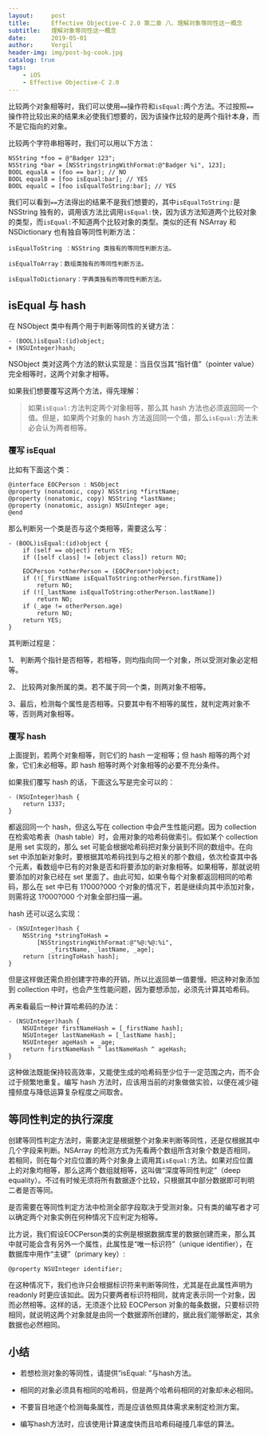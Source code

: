 ```yaml
---
layout:     post
title:      Effective Objective-C 2.0 第二章 八、理解对象等同性这一概念
subtitle:   理解对象等同性这一概念
date:       2019-05-01
author:     Vergil
header-img: img/post-bg-cook.jpg
catalog: true
tags:
    - iOS
    - Effective Objective-C 2.0
---
```


比较两个对象相等时，我们可以使用`==`操作符和`isEqual:`两个方法。不过按照`==`操作符比较出来的结果未必使我们想要的，因为该操作比较的是两个指针本身，而不是它指向的对象。

比较两个字符串相等时，我们可以用以下方法：

```
NSString *foo = @"Badger 123";  
NSString *bar = [NSStringstringWithFormat:@"Badger %i", 123];  
BOOL equalA = (foo == bar); // NO 
BOOL equalB = [foo isEqual:bar]; // YES 
BOOL equalC = [foo isEqualToString:bar]; // YES 
```

我们可以看到`==`方法得出的结果不是我们想要的，其中`isEqualToString:`是 NSString 独有的，调用该方法比调用`isEqual:`快，因为该方法知道两个比较对象的类型，而`isEqual:`不知道两个比较对象的类型。类似的还有 NSArray 和 NSDictionary 也有独自等同性判断方法：

```
isEqualToString ：NSString 类独有的等同性判断方法。

isEqualToArray：数组类独有的等同性判断方法。

isEqualToDictionary：字典类独有的等同性判断方法。
```

## isEqual 与 hash

在 NSObject 类中有两个用于判断等同性的关键方法：

```
- (BOOL)isEqual:(id)object;  
+ (NSUInteger)hash; 
```

NSObject 类对这两个方法的默认实现是：当且仅当其“指针值”（pointer value）完全相等时，这两个对象才相等。

如果我们想要覆写这两个方法，得先理解：

>如果`isEqual:`方法判定两个对象相等，那么其 hash 方法也必须返回同一个值。但是，如果两个对象的 hash 方法返回同一个值，那么`isEqual:`方法未必会认为两者相等。

### 覆写 isEqual

比如有下面这个类：

```
@interface EOCPerson : NSObject  
@property (nonatomic, copy) NSString *firstName;  
@property (nonatomic, copy) NSString *lastName;  
@property (nonatomic, assign) NSUInteger age;  
@end 
```

那么判断另一个类是否与这个类相等，需要这么写：

```
- (BOOL)isEqual:(id)object {  
    if (self == object) return YES;  
    if ([self class] != [object class]) return NO;  
 
    EOCPerson *otherPerson = (EOCPerson*)object;  
    if (![_firstName isEqualToString:otherPerson.firstName])  
        return NO;  
    if (![_lastName isEqualToString:otherPerson.lastName])  
        return NO;  
    if (_age != otherPerson.age)  
        return NO;  
    return YES;  
} 
```

其判断过程是：

1、 判断两个指针是否相等，若相等，则均指向同一个对象，所以受测对象必定相等。

2、 比较两对象所属的类。若不属于同一个类，则两对象不相等。

3、最后，检测每个属性是否相等。只要其中有不相等的属性，就判定两对象不等，否则两对象相等。

### 覆写 hash

上面提到，若两个对象相等，则它们的 hash 一定相等；但 hash 相等的两个对象，它们未必相等。即 hash 相等时两个对象相等的必要不充分条件。

如果我们覆写 hash 的话，下面这么写是完全可以的：

```
- (NSUInteger)hash {  
    return 1337;  
} 
```

都返回同一个 hash，但这么写在 collection 中会产生性能问题。因为 collection 在检索哈希表（hash table）时，会用对象的哈希码做索引。假如某个 collection 是用 set 实现的，那么 set 可能会根据哈希码把对象分装到不同的数组中。在向 set 中添加新对象时，要根据其哈希码找到与之相关的那个数组，依次检查其中各个元素，看数组中已有的对象是否和将要添加的新对象相等。如果相等，那就说明要添加的对象已经在 set 里面了。由此可知，如果令每个对象都返回相同的哈希码，那么在 set 中已有 1?000?000 个对象的情况下，若是继续向其中添加对象，则需将这 1?000?000 个对象全部扫描一遍。

hash 还可以这么实现：

```
- (NSUInteger)hash {  
    NSString *stringToHash =  
        [NSStringstringWithFormat:@"%@:%@:%i",  
            _firstName, _lastName, _age];  
    return [stringToHash hash];  
} 
```

但是这样做还需负担创建字符串的开销，所以比返回单一值要慢。把这种对象添加到 collection 中时，也会产生性能问题，因为要想添加，必须先计算其哈希码。

再来看最后一种计算哈希码的办法：

```
- (NSUInteger)hash {  
    NSUInteger firstNameHash = [_firstName hash];  
    NSUInteger lastNameHash = [_lastName hash];  
    NSUInteger ageHash = _age;  
    return firstNameHash ^ lastNameHash ^ ageHash;  
} 
```

这种做法既能保持较高效率，又能使生成的哈希码至少位于一定范围之内，而不会过于频繁地重复。编写 hash 方法时，应该用当前的对象做做实验，以便在减少碰撞频度与降低运算复杂程度之间取舍。

## 等同性判定的执行深度

创建等同性判定方法时，需要决定是根据整个对象来判断等同性，还是仅根据其中几个字段来判断。NSArray 的检测方式为先看两个数组所含对象个数是否相同，若相同，则在每个对应位置的两个对象身上调用其`isEqual:`方法。如果对应位置上的对象均相等，那么这两个数组就相等，这叫做“深度等同性判定”（deep equality）。不过有时候无须将所有数据逐个比较，只根据其中部分数据即可判明二者是否等同。

是否需要在等同性判定方法中检测全部字段取决于受测对象。只有类的编写者才可以确定两个对象实例在何种情况下应判定为相等。

比方说，我们假设EOCPerson类的实例是根据数据库里的数据创建而来，那么其中就可能会含有另外一个属性，此属性是“唯一标识符”（unique identifier），在数据库中用作“主键”（primary key）:

```
@property NSUInteger identifier; 
```

在这种情况下，我们也许只会根据标识符来判断等同性，尤其是在此属性声明为readonly 时更应该如此。因为只要两者标识符相同，就肯定表示同一个对象，因而必然相等。这样的话，无须逐个比较 EOCPerson 对象的每条数据，只要标识符相同，就说明这两个对象就是由同一个数据源所创建的，据此我们能够断定，其余数据也必然相同。

## 小结

- 若想检测对象的等同性，请提供“isEqual: ”与hash方法。

- 相同的对象必须具有相同的哈希码，但是两个哈希码相同的对象却未必相同。

- 不要盲目地逐个检测每条属性，而是应该依照具体需求来制定检测方案。

- 编写hash方法时，应该使用计算速度快而且哈希码碰撞几率低的算法。